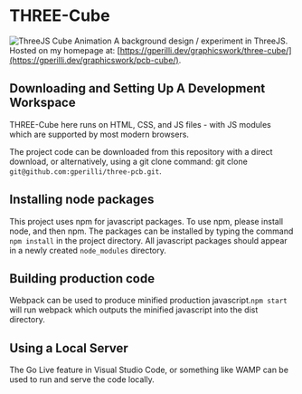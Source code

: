 # THREE-Cube
![ThreeJS Cube Animation](/assets/three-cube.png)
A background design / experiment in ThreeJS. Hosted on my homepage at: [https://gperilli.dev/graphicswork/three-cube/](https://gperilli.dev/graphicswork/pcb-cube/).

## Downloading and Setting Up A Development Workspace

THREE-Cube here runs on HTML, CSS, and JS files - with JS modules which are supported by most modern browsers. 

The project code can be downloaded from this repository with a direct download, or alternatively, using a git clone command: git clone ``git@github.com:gperilli/three-pcb.git``.

## Installing node packages
This project uses npm for javascript packages. To use npm, please install node, and then npm. The packages can be installed by typing the command `npm install` in the project directory. All javascript packages should appear in a newly created `node_modules` directory.

## Building production code
Webpack can be used to produce minified production javascript.`npm start` will run webpack which outputs the minified javascript into the dist directory.

## Using a Local Server

The Go Live feature in Visual Studio Code, or something like WAMP can be used to run and serve the code locally. 
